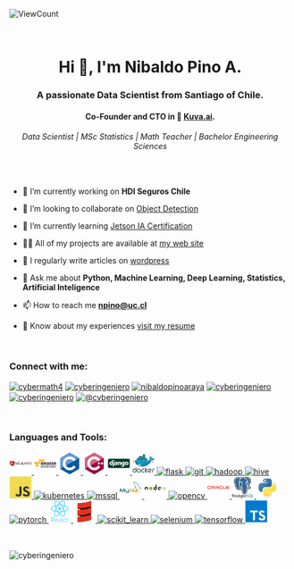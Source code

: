 ![ViewCount](https://komarev.com/ghpvc/?username=cyberingeniero&color=green&style=flat)

<br>

<h1 align="center">Hi 👋, I'm Nibaldo Pino A.</h1>
<h3 align="center">A passionate Data Scientist from Santiago of Chile.</h3>
<h4 align="center">Co-Founder and CTO in 🚀 <a href="https://www.kuva.ai">Kuva.ai</a>.</h3>
<h6 align="center">Data Scientist | MSc Statistics | Math Teacher | Bachelor Engineering Sciences</h6>

<br>

- 🔭 I’m currently working on **HDI Seguros Chile**

- 👯 I’m looking to collaborate on [Object Detection](https://github.com/jaarroyl/Box_Control) 

- 🌱 I’m currently learning [Jetson IA Certification](https://developer.nvidia.com/embedded/learn/jetson-ai-certification-programs)

- 👨‍💻 All of my projects are available at [my web site](https://nibaldopinoaraya.com)

- 📝 I regularly write articles on [wordpress](https://cyberingeniero.wordpress.com/)

- 💬 Ask me about **Python, Machine Learning, Deep Learning, Statistics, Artificial Inteligence**

- 📫 How to reach me **npino@uc.cl**

- 📄 Know about my experiences [visit my resume](https://github.com/CyberIngeniero/my_resume/blob/main/CV_Nibaldo.pdf)

<br>

<h3 align="left">Connect with me:</h3>
<p align="left">
<a href="https://twitter.com/cybermath4" target="blank"><img align="center" src="https://cdn.jsdelivr.net/npm/simple-icons@3.0.1/icons/twitter.svg" alt="cybermath4" height="30" width="40" /></a>
  <a href="https://dev.to/cyberingeniero" target="blank"><img align="center" src="https://cdn.jsdelivr.net/npm/simple-icons@3.0.1/icons/dev-dot-to.svg" alt="cyberingeniero" height="30" width="40" /></a>
<a href="https://linkedin.com/in/nibaldopinoaraya" target="blank"><img align="center" src="https://cdn.jsdelivr.net/npm/simple-icons@3.0.1/icons/linkedin.svg" alt="nibaldopinoaraya" height="30" width="40" /></a>
<a href="https://stackoverflow.com/users/cyberingeniero" target="blank"><img align="center" src="https://cdn.jsdelivr.net/npm/simple-icons@3.0.1/icons/stackoverflow.svg" alt="cyberingeniero" height="30" width="40" /></a>
<a href="https://kaggle.com/cyberingeniero" target="blank"><img align="center" src="https://cdn.jsdelivr.net/npm/simple-icons@3.0.1/icons/kaggle.svg" alt="cyberingeniero" height="30" width="40" /></a>
<a href="https://medium.com/@cyberingeniero" target="blank"><img align="center" src="https://cdn.jsdelivr.net/npm/simple-icons@3.0.1/icons/medium.svg" alt="@cyberingeniero" height="30" width="40" /></a>
</p>

<br>

<h3 align="left">Languages and Tools:</h3>
<p align="left"> <a href="https://angular.io" target="_blank"> <img src="https://raw.githubusercontent.com/devicons/devicon/master/icons/angularjs/angularjs-original-wordmark.svg" alt="angularjs" width="40" height="40"/> </a> <a href="https://aws.amazon.com" target="_blank"> <img src="https://raw.githubusercontent.com/devicons/devicon/master/icons/amazonwebservices/amazonwebservices-original-wordmark.svg" alt="aws" width="40" height="40"/> </a> <a href="https://www.cprogramming.com/" target="_blank"> <img src="https://raw.githubusercontent.com/devicons/devicon/master/icons/c/c-original.svg" alt="c" width="40" height="40"/> </a> <a href="https://www.w3schools.com/cpp/" target="_blank"> <img src="https://raw.githubusercontent.com/devicons/devicon/master/icons/cplusplus/cplusplus-original.svg" alt="cplusplus" width="40" height="40"/> </a> <a href="https://www.djangoproject.com/" target="_blank"> <img src="https://raw.githubusercontent.com/devicons/devicon/master/icons/django/django-original.svg" alt="django" width="40" height="40"/> </a> <a href="https://www.docker.com/" target="_blank"> <img src="https://raw.githubusercontent.com/devicons/devicon/master/icons/docker/docker-original-wordmark.svg" alt="docker" width="40" height="40"/> </a> <a href="https://flask.palletsprojects.com/" target="_blank"> <img src="https://www.vectorlogo.zone/logos/pocoo_flask/pocoo_flask-icon.svg" alt="flask" width="40" height="40"/> </a> <a href="https://git-scm.com/" target="_blank"> <img src="https://www.vectorlogo.zone/logos/git-scm/git-scm-icon.svg" alt="git" width="40" height="40"/> </a> <a href="https://hadoop.apache.org/" target="_blank"> <img src="https://www.vectorlogo.zone/logos/apache_hadoop/apache_hadoop-icon.svg" alt="hadoop" width="40" height="40"/> </a> <a href="https://hive.apache.org/" target="_blank"> <img src="https://www.vectorlogo.zone/logos/apache_hive/apache_hive-icon.svg" alt="hive" width="40" height="40"/> </a> <a href="https://developer.mozilla.org/en-US/docs/Web/JavaScript" target="_blank"> <img src="https://raw.githubusercontent.com/devicons/devicon/master/icons/javascript/javascript-original.svg" alt="javascript" width="40" height="40"/> </a> <a href="https://kubernetes.io" target="_blank"> <img src="https://www.vectorlogo.zone/logos/kubernetes/kubernetes-icon.svg" alt="kubernetes" width="40" height="40"/> </a> <a href="https://www.microsoft.com/en-us/sql-server" target="_blank"> <img src="https://cdn.worldvectorlogo.com/logos/microsoft-sql-server.svg" alt="mssql" width="40" height="40"/> </a> <a href="https://www.mysql.com/" target="_blank"> <img src="https://raw.githubusercontent.com/devicons/devicon/master/icons/mysql/mysql-original-wordmark.svg" alt="mysql" width="40" height="40"/> </a> <a href="https://nodejs.org" target="_blank"> <img src="https://raw.githubusercontent.com/devicons/devicon/master/icons/nodejs/nodejs-original-wordmark.svg" alt="nodejs" width="40" height="40"/> </a> <a href="https://opencv.org/" target="_blank"> <img src="https://www.vectorlogo.zone/logos/opencv/opencv-icon.svg" alt="opencv" width="40" height="40"/> </a> <a href="https://www.oracle.com/" target="_blank"> <img src="https://raw.githubusercontent.com/devicons/devicon/master/icons/oracle/oracle-original.svg" alt="oracle" width="40" height="40"/> </a> <a href="https://www.postgresql.org" target="_blank"> <img src="https://raw.githubusercontent.com/devicons/devicon/master/icons/postgresql/postgresql-original-wordmark.svg" alt="postgresql" width="40" height="40"/> </a> <a href="https://www.python.org" target="_blank"> <img src="https://raw.githubusercontent.com/devicons/devicon/master/icons/python/python-original.svg" alt="python" width="40" height="40"/> </a> <a href="https://pytorch.org/" target="_blank"> <img src="https://www.vectorlogo.zone/logos/pytorch/pytorch-icon.svg" alt="pytorch" width="40" height="40"/> </a> <a href="https://reactjs.org/" target="_blank"> <img src="https://raw.githubusercontent.com/devicons/devicon/master/icons/react/react-original-wordmark.svg" alt="react" width="40" height="40"/> </a> <a href="https://www.scala-lang.org" target="_blank"> <img src="https://raw.githubusercontent.com/devicons/devicon/master/icons/scala/scala-original.svg" alt="scala" width="40" height="40"/> </a> <a href="https://scikit-learn.org/" target="_blank"> <img src="https://upload.wikimedia.org/wikipedia/commons/0/05/Scikit_learn_logo_small.svg" alt="scikit_learn" width="40" height="40"/> </a> <a href="https://www.selenium.dev" target="_blank"> <img src="https://raw.githubusercontent.com/detain/svg-logos/780f25886640cef088af994181646db2f6b1a3f8/svg/selenium-logo.svg" alt="selenium" width="40" height="40"/> </a> <a href="https://www.tensorflow.org" target="_blank"> <img src="https://www.vectorlogo.zone/logos/tensorflow/tensorflow-icon.svg" alt="tensorflow" width="40" height="40"/> </a> <a href="https://www.typescriptlang.org/" target="_blank"> <img src="https://raw.githubusercontent.com/devicons/devicon/master/icons/typescript/typescript-original.svg" alt="typescript" width="40" height="40"/> </a> </p>

<br>

<p><img align="center" src="https://github-readme-stats.vercel.app/api/top-langs?username=cyberingeniero&show_icons=true&theme=dark&locale=en&layout=compact" alt="cyberingeniero" /></p>
